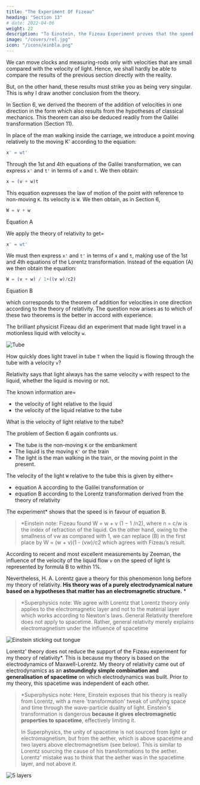 ```yaml
---
title: "The Experiment Of Fizeau"
heading: "Section 13"
# date: 2022-04-06
weight: 22
description: "To Einstein, the Fizeau Experiment proves that the speed of light is constant"
image: "/covers/rel.jpg"
icon: "/icons/einbla.png"
---
```




We can move clocks and measuring-rods only with velocities that are small compared with the velocity of light. Hence, we shall hardly be able to compare the results of the previous section directly with the reality. 

But, on the other hand, these results must strike you as being very singular. This is why I draw another conclusion from the theory<!-- , one which can easily be derived from the foregoing considerations, and which has been most elegantly confirmed by experiment -->.

In Section 6, we derived the theorem of the addition of velocities in one direction in the form which also results from the hypotheses of classical mechanics. This theorem can also be deduced readily from the Galilei transformation (Section 11). 

In place of the man walking inside the carriage, we introduce a point moving relatively to the moving K' according to the equation:

``` elixir
x' = wt'
```

Through the 1st and 4th equations of the Galilei transformation, we can express `x'` and `t'` in terms of `x` and `t`. We then obtain:

``` elixir
x = (v + w)t
```

This equation expresses the law of motion of the point with reference to non-moving `K`. Its velocity is `W`. We then obtain, as in Section 6,

``` elixir
W = v + w
```
<figcaption>Equation A</figcaption>

We apply the theory of relativity to get= 

``` elixir
x' = wt'
```

We must then express `x'` and `t'` in terms of `x` and `t`, making use of the 1st and 4th equations of the Lorentz transformation. Instead of the equation (A) we then obtain the equation:

``` elixir
W = (v + w) / 1+((v w)/c2)
```
<figcaption>Equation B</figcaption>

which corresponds to the theorem of addition for velocities in one direction according to the theory of relativity. The question now arises as to which of these two theorems is the better in accord with experience. 

The brilliant physicist Fizeau did an experiment that made light travel in a motionless liquid with velocity `w`.

![Tube](/graphics/physics/fizeau.png)

How quickly does light travel in tube `T` when the liquid is flowing through the tube with a velocity `v`?

Relativity says that light always has the same velocity `w` with respect to the liquid, whether the liquid is moving or not.  

The known information are= 
- the velocity of light relative to the liquid
- the velocity of the liquid relative to the tube

What is the velocity of light relative to the tube?

The problem of Section 6 again confronts us. 
- The tube is the non-moving `K` or the embankment
- The liquid is the moving `K'` or the train
- The light is the man walking in the train, or the moving point in the present.

The velocity of the light `W` relative to the tube this is given by either= 
- equation A according to the Galilei transformation or
- equation B according to the Lorentz transformation derived from the theory of relativity

The experiment* shows that the speed is in favour of equation B. 

> *Einstein note: Fizeau found W = w + v (1 − 1 /n2), where n = c/w is the index of refraction of the liquid. On the other hand, owing to the smallness of vw as compared with 1, we can replace (B) in the first place by W = (w + v)(1 - (vw)/c2 which agrees with Fizeau’s result.

<!-- n
by W = ( w + v ) 1 − vw
, or to the same order of approximation by
c 2 2 -->

According to recent and most excellent measurements by Zeeman, the influence of the velocity of the liquid flow `v` on the speed of light is represented by formula B to within 1%. 

Nevertheless, H. A. Lorentz gave a theory for this phenomenon long before my theory of relativity. **His theory was of a purely electrodynamical nature based on a hypotheses that matter has an electromagnetic structure.** * 

> *Superphysics note: We agree with Lorentz that Lorentz theory only applies to the electromagnetic layer and not to the material layer which works according to Newton's laws. General Relativity therefore does not apply to spacetime. Rather, general relativity merely explains electromagnetism under the influence of spacetime 


![Einstein sticking out tongue](/avatars/einbla.png)


<div style="color=  red;">
Lorentz' theory does not reduce the support of the Fizeau experiment for my theory of relativity*. This is because my theory is based on the electrodynamics of Maxwell-Lorentz. My theory of relativity came out of electrodynamics as an <b>astoundingly simple combination and generalisation of spacetime</b> on which electrodynamics was built. Prior to my theory, this spacetime was independent of each other.
</div>

> *Superphysics note: Here, Einstein exposes that his theory is really from Lorentz, with a mere 'transformation' tweak of unifying space and time through the wave-particle duality of light. Einstein's transformation is dangerous **because it gives electromagnetic properties to spacetime**, effectively limiting it. <p>In Superphysics, the unity of spacetime is not sourced from light or electromagnetism, but from the aether, which is above spacetime and two layers above electromagnetism (see below). This is similar to Lorentz sourcing the cause of his transformations to the aether. Lorentz' mistake was to think that the aether was in the spacetime layer, and not above it.</p> 


![5 layers](/graphics/physics/egllayers.png)
